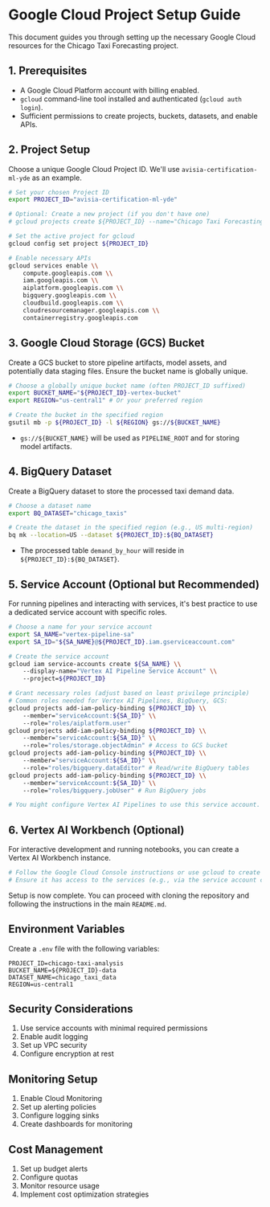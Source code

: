 # Google Cloud Project Setup Guide

This document guides you through setting up the necessary Google Cloud resources for the Chicago Taxi Forecasting project.

## 1. Prerequisites

*   A Google Cloud Platform account with billing enabled.
*   `gcloud` command-line tool installed and authenticated (`gcloud auth login`).
*   Sufficient permissions to create projects, buckets, datasets, and enable APIs.

## 2. Project Setup

Choose a unique Google Cloud Project ID. We'll use `avisia-certification-ml-yde` as an example.

```bash
# Set your chosen Project ID
export PROJECT_ID="avisia-certification-ml-yde"

# Optional: Create a new project (if you don't have one)
# gcloud projects create ${PROJECT_ID} --name="Chicago Taxi Forecasting Demo"

# Set the active project for gcloud
gcloud config set project ${PROJECT_ID}

# Enable necessary APIs
gcloud services enable \\
    compute.googleapis.com \\
    iam.googleapis.com \\
    aiplatform.googleapis.com \\
    bigquery.googleapis.com \\
    cloudbuild.googleapis.com \\
    cloudresourcemanager.googleapis.com \\
    containerregistry.googleapis.com
```

## 3. Google Cloud Storage (GCS) Bucket

Create a GCS bucket to store pipeline artifacts, model assets, and potentially data staging files. Ensure the bucket name is globally unique.

```bash
# Choose a globally unique bucket name (often PROJECT_ID suffixed)
export BUCKET_NAME="${PROJECT_ID}-vertex-bucket"
export REGION="us-central1" # Or your preferred region

# Create the bucket in the specified region
gsutil mb -p ${PROJECT_ID} -l ${REGION} gs://${BUCKET_NAME}
```
*   `gs://${BUCKET_NAME}` will be used as `PIPELINE_ROOT` and for storing model artifacts.

## 4. BigQuery Dataset

Create a BigQuery dataset to store the processed taxi demand data.

```bash
# Choose a dataset name
export BQ_DATASET="chicago_taxis"

# Create the dataset in the specified region (e.g., US multi-region)
bq mk --location=US --dataset ${PROJECT_ID}:${BQ_DATASET}
```
*   The processed table `demand_by_hour` will reside in `${PROJECT_ID}:${BQ_DATASET}`.

## 5. Service Account (Optional but Recommended)

For running pipelines and interacting with services, it's best practice to use a dedicated service account with specific roles.

```bash
# Choose a name for your service account
export SA_NAME="vertex-pipeline-sa"
export SA_ID="${SA_NAME}@${PROJECT_ID}.iam.gserviceaccount.com"

# Create the service account
gcloud iam service-accounts create ${SA_NAME} \\
    --display-name="Vertex AI Pipeline Service Account" \\
    --project=${PROJECT_ID}

# Grant necessary roles (adjust based on least privilege principle)
# Common roles needed for Vertex AI Pipelines, BigQuery, GCS:
gcloud projects add-iam-policy-binding ${PROJECT_ID} \\
    --member="serviceAccount:${SA_ID}" \\
    --role="roles/aiplatform.user"
gcloud projects add-iam-policy-binding ${PROJECT_ID} \\
    --member="serviceAccount:${SA_ID}" \\
    --role="roles/storage.objectAdmin" # Access to GCS bucket
gcloud projects add-iam-policy-binding ${PROJECT_ID} \\
    --member="serviceAccount:${SA_ID}" \\
    --role="roles/bigquery.dataEditor" # Read/write BigQuery tables
gcloud projects add-iam-policy-binding ${PROJECT_ID} \\
    --member="serviceAccount:${SA_ID}" \\
    --role="roles/bigquery.jobUser" # Run BigQuery jobs

# You might configure Vertex AI Pipelines to use this service account.
```

## 6. Vertex AI Workbench (Optional)

For interactive development and running notebooks, you can create a Vertex AI Workbench instance.

```bash
# Follow the Google Cloud Console instructions or use gcloud to create a notebook instance.
# Ensure it has access to the services (e.g., via the service account created above or default compute SA).
```

Setup is now complete. You can proceed with cloning the repository and following the instructions in the main `README.md`.

## Environment Variables
Create a `.env` file with the following variables:
```
PROJECT_ID=chicago-taxi-analysis
BUCKET_NAME=${PROJECT_ID}-data
DATASET_NAME=chicago_taxi_data
REGION=us-central1
```

## Security Considerations
1. Use service accounts with minimal required permissions
2. Enable audit logging
3. Set up VPC security
4. Configure encryption at rest

## Monitoring Setup
1. Enable Cloud Monitoring
2. Set up alerting policies
3. Configure logging sinks
4. Create dashboards for monitoring

## Cost Management
1. Set up budget alerts
2. Configure quotas
3. Monitor resource usage
4. Implement cost optimization strategies 